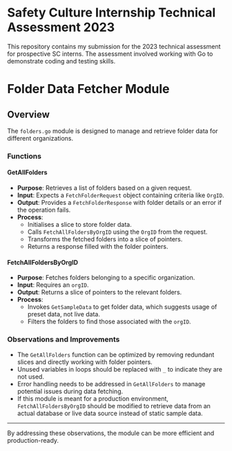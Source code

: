 # Safety Culture Internship Technical Assessment 2023
This repository contains my submission for the 2023 technical assessment for prospective SC interns. The assessment involved working with Go to demonstrate coding and testing skills.

# Folder Data Fetcher Module

## Overview
The `folders.go` module is designed to manage and retrieve folder data for different organizations.

### Functions

#### GetAllFolders
- **Purpose**: Retrieves a list of folders based on a given request.
- **Input**: Expects a `FetchFolderRequest` object containing criteria like `OrgID`.
- **Output**: Provides a `FetchFolderResponse` with folder details or an error if the operation fails.
- **Process**:
  - Initialises a slice to store folder data.
  - Calls `FetchAllFoldersByOrgID` using the `OrgID` from the request.
  - Transforms the fetched folders into a slice of pointers.
  - Returns a response filled with the folder pointers.

#### FetchAllFoldersByOrgID
- **Purpose**: Fetches folders belonging to a specific organization.
- **Input**: Requires an `orgID`.
- **Output**: Returns a slice of pointers to the relevant folders.
- **Process**:
  - Invokes `GetSampleData` to get folder data, which suggests usage of preset data, not live data.
  - Filters the folders to find those associated with the `orgID`.

### Observations and Improvements

- The `GetAllFolders` function can be optimized by removing redundant slices and directly working with folder pointers.
- Unused variables in loops should be replaced with `_` to indicate they are not used.
- Error handling needs to be addressed in `GetAllFolders` to manage potential issues during data fetching.
- If this module is meant for a production environment, `FetchAllFoldersByOrgID` should be modified to retrieve data from an actual database or live data source instead of static sample data.

---

By addressing these observations, the module can be more efficient and production-ready.



